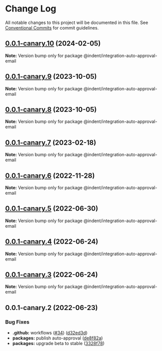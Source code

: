 # Change Log

All notable changes to this project will be documented in this file.
See [Conventional Commits](https://conventionalcommits.org) for commit guidelines.

## [0.0.1-canary.10](https://github.com/indentapis/integrations/compare/@indent/integration-auto-approval-email@0.0.1-canary.9...@indent/integration-auto-approval-email@0.0.1-canary.10) (2024-02-05)

**Note:** Version bump only for package @indent/integration-auto-approval-email





## [0.0.1-canary.9](https://github.com/indentapis/integrations/compare/@indent/integration-auto-approval-email@0.0.1-canary.8...@indent/integration-auto-approval-email@0.0.1-canary.9) (2023-10-05)

**Note:** Version bump only for package @indent/integration-auto-approval-email





## [0.0.1-canary.8](https://github.com/indentapis/integrations/compare/@indent/integration-auto-approval-email@0.0.1-canary.7...@indent/integration-auto-approval-email@0.0.1-canary.8) (2023-10-05)

**Note:** Version bump only for package @indent/integration-auto-approval-email





## [0.0.1-canary.7](https://github.com/indentapis/integrations/compare/@indent/integration-auto-approval-email@0.0.1-canary.6...@indent/integration-auto-approval-email@0.0.1-canary.7) (2023-02-18)

**Note:** Version bump only for package @indent/integration-auto-approval-email





## [0.0.1-canary.6](https://github.com/indentapis/integrations/compare/@indent/integration-auto-approval-email@0.0.1-canary.5...@indent/integration-auto-approval-email@0.0.1-canary.6) (2022-11-28)

**Note:** Version bump only for package @indent/integration-auto-approval-email





## [0.0.1-canary.5](https://github.com/indentapis/integrations/compare/@indent/integration-auto-approval-email@0.0.1-canary.4...@indent/integration-auto-approval-email@0.0.1-canary.5) (2022-06-30)

**Note:** Version bump only for package @indent/integration-auto-approval-email





## [0.0.1-canary.4](https://github.com/indentapis/integrations/compare/@indent/integration-auto-approval-email@0.0.1-canary.3...@indent/integration-auto-approval-email@0.0.1-canary.4) (2022-06-24)

**Note:** Version bump only for package @indent/integration-auto-approval-email





## [0.0.1-canary.3](https://github.com/indentapis/integrations/compare/@indent/integration-auto-approval-email@0.0.1-canary.2...@indent/integration-auto-approval-email@0.0.1-canary.3) (2022-06-24)

**Note:** Version bump only for package @indent/integration-auto-approval-email





## 0.0.1-canary.2 (2022-06-23)


### Bug Fixes

* **.github:** workflows ([#34](https://github.com/indentapis/integrations/issues/34)) ([d32ed3d](https://github.com/indentapis/integrations/commit/d32ed3d7f538fbb23a91465cbd04a3d7f7d75f60))
* **packages:** publish auto-approval ([de8f82a](https://github.com/indentapis/integrations/commit/de8f82aaf699d67d57461839cdae36d3ed00c0b7))
* **packages:** upgrade beta to stable ([3328f78](https://github.com/indentapis/integrations/commit/3328f782bd84490ae1a6d6393740f2a67ee8bbb8))
